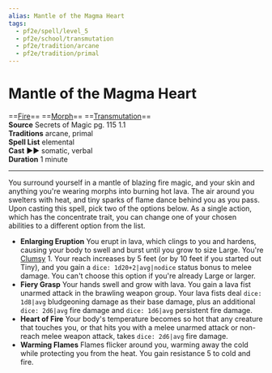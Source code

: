 ```yaml
---
alias: Mantle of the Magma Heart
tags:
  - pf2e/spell/level_5
  - pf2e/school/transmutation
  - pf2e/tradition/arcane
  - pf2e/tradition/primal
---
```


# Mantle of the Magma Heart

==[Fire](../../../Traits/Fire.md)== ==[Morph](../../../Traits/Morph.md)== ==[Transmutation](../../../Traits/Transmutation.md)==  
__Source__ Secrets of Magic pg. 115 1.1  
**Traditions** arcane, primal  
**Spell List** elemental  
**Cast** ►► somatic, verbal  
**Duration** 1 minute

---

You surround yourself in a mantle of blazing fire magic, and your skin and anything you're wearing morphs into burning hot lava. The air around you swelters with heat, and tiny sparks of flame dance behind you as you pass. Upon casting this spell, pick two of the options below. As a single action, which has the concentrate trait, you can change one of your chosen abilities to a different option from the list.

- **Enlarging Eruption** You erupt in lava, which clings to you and hardens, causing your body to swell and burst until you grow to size Large. You're [Clumsy](../../../Conditions/Clumsy.md) 1. Your reach increases by 5 feet (or by 10 feet if you started out Tiny), and you gain a `dice: 1d20+2|avg|nodice` status bonus to melee damage. You can't choose this option if you're already Large or larger.
- **Fiery Grasp** Your hands swell and grow with lava. You gain a lava fist unarmed attack in the brawling weapon group. Your lava fists deal `dice: 1d8|avg` bludgeoning damage as their base damage, plus an additional `dice: 2d6|avg` fire damage and `dice: 1d6|avg` persistent fire damage.
- **Heart of Fire** Your body's temperature becomes so hot that any creature that touches you, or that hits you with a melee unarmed attack or non-reach melee weapon attack, takes `dice: 2d6|avg` fire damage.
- **Warming Flames** Flames flicker around you, warming away the cold while protecting you from the heat. You gain resistance 5 to cold and fire.
